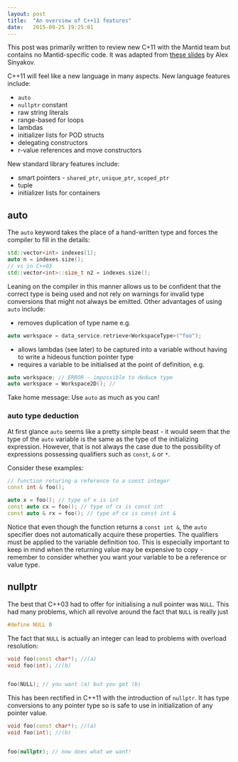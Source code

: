 ```yaml
---
layout: post
title:  "An overview of C++11 features"
date:   2015-09-25 19:25:01
---
```


This post was primarily written to review new C+11 with the Mantid team but contains no Mantid-specific code. It was adapted from [these slides](https://isocpp.org/blog/2012/12/c11-a-cheat-sheet-alex-sinyakov) by Alex Sinyakov.

C++11 will feel like a new language in many aspects. New language features include:

* `auto`
* `nullptr` constant
* raw string literals
* range-based for loops
* lambdas
* initializer lists for POD structs
* delegating constructors
* r-value references and move constructors

New standard library features include:

* smart pointers - `shared_ptr`, `unique_ptr`, `scoped_ptr`
* tuple
* initializer lists for containers

auto
----

The `auto` keyword takes the place of a hand-written type and forces the compiler to fill in the details:

```c++
std::vector<int> indexes(1);
auto n = indexes.size();
// vs in C++03
std::vector<int>::size_t n2 = indexes.size();
```

Leaning on the compiler in this manner allows us to be confident that the correct type is being used and not rely
on warnings for invalid type conversions that might not always be emitted. Other advantages of using `auto` include:

* removes duplication of type name e.g.

```c++
auto workspace = data_service.retrieve<WorkspaceType>("foo");
```
* allows lambdas (see later) to be captured into a variable without having to write a hideous function pointer type
* requires a variable to be initialised at the point of definition, e.g.

```c++
auto workspace; // ERROR - impossible to deduce type
auto workspace = Workspace2D(); //
```

Take home message: Use `auto` as much as you can!

### auto type deduction

At first glance `auto` seems like a pretty simple beast - it would seem that the type of the `auto` variable is
the same as the type of the initializing expression. However, that is not always the case due to the possibility of
expressions possessing qualifiers such as `const`, `&` or `*`.

Consider these examples:

```c++
// function returing a reference to a const integer
const int & foo();

auto x = foo(); // type of x is int
const auto cx = foo(); // type of cx is const int
const auto & rx = foo(); // type of cx is const int &
```

Notice that even though the function returns a `const int &`, the `auto` specifier does not automatically acquire these properties. The qualifiers must be applied to the variable definition too. This is especially important to keep in mind when the returning value may be expensive to copy - remember to consider whether you want your variable to be a reference or value type.

nullptr
-------

The best that C++03 had to offer for initialising a null pointer was `NULL`. This had many problems, which all revolve around the fact that `NULL` is really just

```c++
#define NULL 0
```

The fact that `NULL` is actually an integer can lead to problems with overload resolution:

```c++
void foo(const char*); //(a)
void foo(int); //(b)


foo(NULL); // you want (a) but you get (b)
```

This has been rectified in C++11 with the introduction of `nullptr`. It has type conversions to any pointer
type so is safe to use in initialization of any pointer value.

```c++
void foo(const char*); //(a)
void foo(int); //(b)


foo(nullptr); // now does what we want!
```
